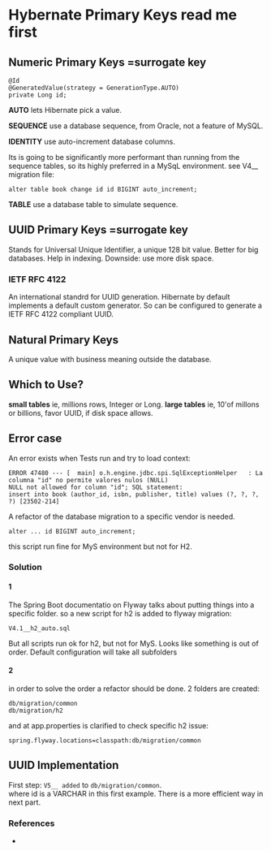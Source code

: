 # Hybernate Primary Keys read me first

## Numeric Primary Keys =surrogate key
```
@Id
@GeneratedValue(strategy = GenerationType.AUTO)
private Long id;
```
__AUTO__ lets Hibernate pick a value.

__SEQUENCE__ use a database sequence, from Oracle, not a feature of MySQL.

__IDENTITY__ use auto-increment database columns. 

Its is going to be significantly more performant than running  from  the sequence tables, so its highly preferred in a MySqL environment.
see V4__ migration file:
```
alter table book change id id BIGINT auto_increment;
```
__TABLE__ use a database table to simulate  sequence.


## UUID Primary Keys =surrogate key

Stands for Universal Unique Identifier, a unique 128 bit value.
Better for big databases. Help in indexing. Downside: use more disk space.

### IETF RFC 4122
An international standrd for UUID generation. 
Hibernate by default implements a default custom generator. So can be configured to generate a IETF RFC 4122 compliant UUID.

## Natural Primary Keys

A unique value with business meaning outside the database.

## Which to Use?

__small tables__ ie, millions rows, Integer or Long.
__large tables__ ie, 10'of millons or billions, favor UUID, if disk space allows.

## Error case
An error exists when Tests run and try to load context:
```
ERROR 47480 --- [  main] o.h.engine.jdbc.spi.SqlExceptionHelper   : La columna "id" no permite valores nulos (NULL)
NULL not allowed for column "id"; SQL statement:
insert into book (author_id, isbn, publisher, title) values (?, ?, ?, ?) [23502-214]
```
A refactor of the database migration to a specific vendor is needed.
```
alter ... id BIGINT auto_increment;
```
this script run fine for MyS environment but not for H2.

### Solution
#### 1
The Spring Boot documentatio on Flyway talks about putting things into a specific folder.
so a new script for h2 is added to flyway migration:
```
V4.1__h2_auto.sql
```
But all scripts run ok for h2, but not for MyS.
Looks like something is out of order. Default configuration will take all subfolders

#### 2
in order to solve the order a refactor should be done. 2 folders are created:
```
db/migration/common
db/migration/h2
```
and at app.properties is clarified to check specific h2 issue:
```
spring.flyway.locations=classpath:db/migration/common
```

## UUID Implementation

First step: ```V5__ added``` to ```db/migration/common```. <br>
where id is a VARCHAR in this first example. There is a more efficient way in next part.

### References

* []()
